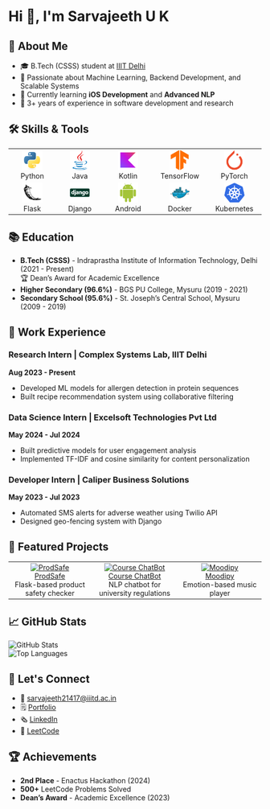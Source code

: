 # Hi 👋, I'm Sarvajeeth U K

## 🚀 About Me
- 🎓 B.Tech (CSSS) student at [IIIT Delhi](https://iiitd.ac.in)
- 🌟 Passionate about Machine Learning, Backend Development, and Scalable Systems
- 🌱 Currently learning **iOS Development** and **Advanced NLP**
- 💼 3+ years of experience in software development and research

## 🛠️ Skills & Tools
<table>
  <tr>
    <td align="center" width="110">
      <img src="https://raw.githubusercontent.com/devicons/devicon/master/icons/python/python-original.svg" alt="Python" width="40" height="40"/>
      <br>Python
    </td>
    <td align="center" width="110">
      <img src="https://raw.githubusercontent.com/devicons/devicon/master/icons/java/java-original.svg" alt="Java" width="40" height="40"/>
      <br>Java
    </td>
    <td align="center" width="110">
      <img src="https://raw.githubusercontent.com/devicons/devicon/master/icons/kotlin/kotlin-original.svg" alt="Kotlin" width="40" height="40"/>
      <br>Kotlin
    </td>
    <td align="center" width="110">
      <img src="https://raw.githubusercontent.com/devicons/devicon/master/icons/tensorflow/tensorflow-original.svg" alt="TensorFlow" width="40" height="40"/>
      <br>TensorFlow
    </td>
    <td align="center" width="110">
      <img src="https://raw.githubusercontent.com/devicons/devicon/master/icons/pytorch/pytorch-original.svg" alt="PyTorch" width="40" height="40"/>
      <br>PyTorch
    </td>
  </tr>
  <tr>
    <td align="center" width="110">
      <img src="https://raw.githubusercontent.com/devicons/devicon/master/icons/flask/flask-original.svg" alt="Flask" width="40" height="40"/>
      <br>Flask
    </td>
    <td align="center" width="110">
      <img src="https://raw.githubusercontent.com/devicons/devicon/master/icons/django/django-original.svg" alt="Django" width="40" height="40"/>
      <br>Django
    </td>
    <td align="center" width="110">
      <img src="https://raw.githubusercontent.com/devicons/devicon/master/icons/android/android-original.svg" alt="Android" width="40" height="40"/>
      <br>Android
    </td>
    <td align="center" width="110">
      <img src="https://raw.githubusercontent.com/devicons/devicon/master/icons/docker/docker-original.svg" alt="Docker" width="40" height="40"/>
      <br>Docker
    </td>
    <td align="center" width="110">
      <img src="https://raw.githubusercontent.com/devicons/devicon/master/icons/kubernetes/kubernetes-original.svg" alt="Kubernetes" width="40" height="40"/>
      <br>Kubernetes
    </td>
  </tr>
</table>

## 📚 Education
- **B.Tech (CSSS)** - Indraprastha Institute of Information Technology, Delhi (2021 - Present)  
  🏆 Dean’s Award for Academic Excellence  
- **Higher Secondary (96.6%)** - BGS PU College, Mysuru (2019 - 2021)  
- **Secondary School (95.6%)** - St. Joseph’s Central School, Mysuru (2009 - 2019)

## 🏢 Work Experience
### Research Intern | Complex Systems Lab, IIIT Delhi  
**Aug 2023 - Present**  
- Developed ML models for allergen detection in protein sequences  
- Built recipe recommendation system using collaborative filtering  

### Data Science Intern | Excelsoft Technologies Pvt Ltd  
**May 2024 - Jul 2024**  
- Built predictive models for user engagement analysis  
- Implemented TF-IDF and cosine similarity for content personalization  

### Developer Intern | Caliper Business Solutions  
**May 2023 - Jul 2023**  
- Automated SMS alerts for adverse weather using Twilio API  
- Designed geo-fencing system with Django  

## 🌟 Featured Projects
<table>
  <tr>
    <td align="center" width="300">
      <a href="https://github.com/Sarvajeet2003/ProdSafe">
        <img src="https://github.com/Sarvajeet2003/ProdSafe/raw/main/screenshots/1.png" alt="ProdSafe" width="200" height="120"/>
        <br>ProdSafe
      </a>
      <br>Flask-based product safety checker
    </td>
    <td align="center" width="300">
      <a href="https://github.com/Sarvajeet2003/Course-ChatBot">
        <img src="https://github.com/Sarvajeet2003/Course-ChatBot/raw/main/screenshots/1.png" alt="Course ChatBot" width="200" height="120"/>
        <br>Course ChatBot
      </a>
      <br>NLP chatbot for university regulations
    </td>
    <td align="center" width="300">
      <a href="https://github.com/Sarvajeet2003/Moodipy">
        <img src="https://github.com/Sarvajeet2003/Moodipy/raw/main/screenshots/1.png" alt="Moodipy" width="200" height="120"/>
        <br>Moodipy
      </a>
      <br>Emotion-based music player
    </td>
  </tr>
</table>

## 📈 GitHub Stats
![GitHub Stats](https://github-readme-stats.vercel.app/api?username=Sarvajeet2003&theme=dark&show_icons=true)  
![Top Languages](https://github-readme-stats.vercel.app/api/top-langs?username=Sarvajeet2003&theme=dark)

## 📢 Let's Connect
- 📧 sarvajeeth21417@iiitd.ac.in  
- 🗒 [Portfolio](https://sarvajeet2003.github.io/Portfolio/)  
- 🗞 [LinkedIn](https://www.linkedin.com/in/sarvajeeth-uk)  
- 📱 [LeetCode](https://leetcode.com/sarvajeeth21417)  

## 🏆 Achievements
- **2nd Place** - Enactus Hackathon (2024)  
- **500+** LeetCode Problems Solved  
- **Dean’s Award** - Academic Excellence (2023)  
